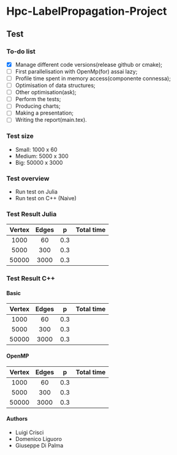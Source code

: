 # Hpc-LabelPropagation-Project

## Test

### To-do list

- [x] Manage different code versions(release github or cmake);
- [ ] First parallelisation with OpenMp(for) assai lazy;
- [ ] Profile time spent in memory access(componente connessa);
- [ ] Optimisation of data structures;
- [ ] Other optimisation(ask);
- [ ] Perform the tests;
- [ ] Producing charts;
- [ ] Making a presentation;
- [ ] Writing the report(main.tex).

### Test size

- Small: 1000 x 60
- Medium: 5000 x 300
- Big: 50000 x 3000

### Test overview

- Run test on Julia
- Run test on C++ (Naive)

### Test Result Julia

|  Vertex  |      Edges      | p   | Total time |
|:--------:|:---------------:|:---:|:-----------|
|  1000    |        60       | 0.3 |            |
|    5000  |       300       | 0.3 |            |
|   50000  |       3000      | 0.3 |            |

### Test Result C++

#### Basic

|  Vertex  |      Edges      | p   | Total time |
|:--------:|:---------------:|:---:|:-----------|
|  1000    |        60       | 0.3 |            |
|    5000  |       300       | 0.3 |            |
|   50000  |       3000      | 0.3 |            |

#### OpenMP

|  Vertex  |      Edges      | p   | Total time |
|:--------:|:---------------:|:---:|:-----------|
|  1000    |        60       | 0.3 |            |
|    5000  |       300       | 0.3 |            |
|   50000  |       3000      | 0.3 |            |

#### Authors

- Luigi Crisci
- Domenico Liguoro
- Giuseppe Di Palma

